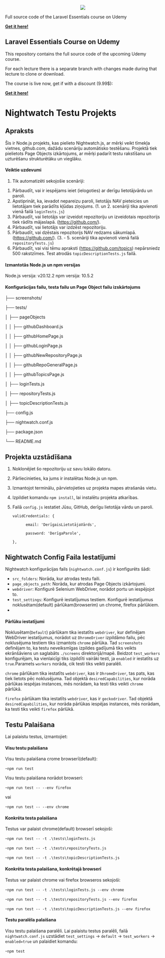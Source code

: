 <p align="center"><img src="https://laravel.com/assets/img/components/logo-laravel.svg"></p>

Full source code of the Laravel Essentials course on Udemy

**[Get it here!](https://www.udemy.com/laravel-beginner-fundamentals/?couponCode=SOURCE_CODE)**

## Laravel Essentials Course on Udemy

This repository contains the full source code of the upcoming Udemy course.

For each lecture there is a separate branch with changes made during that lecture to clone or download.

The course is live now, get if with a discount (9.99\$):

**[Get it here!](https://www.udemy.com/laravel-beginner-fundamentals/?couponCode=SOURCE_CODE)**



# Nightwatch Testu Projekts

## Apraksts
Šis ir Node.js projekts, kas pielieto Nightwatch.js, ar mērķi veikt tīmekļa vietnes, github.com, dažādu scenāriju automātisko testēšanu. Projektā tiek pielietots Page Objects izkārtojums, ar mērķi padarīt testu rakstīšanu un uzturēšanu strukturētāku un vieglāku.

#### Veiktie uzdevumi
1) Tik automatizēti sekojošie scenāriji:
1. Pārbaudīt, vai ir iespējams ieiet (ielogoties) ar derīgu lietotājvārdu un paroli.
2. Apstiprināt, ka, ievadot nepareizu paroli, lietotājs NAV pieteicies un lietotājam
tiek parādīts kļūdas ziņojums.
(1. un 2. scenāriji tika apvienoti vienā failā `loginTests.js`)
3. Pārbaudīt, vai lietotājs var izveidot repozitoriju un izveidotais repozitorijs tiek rādīts
mājaslapā. (https://github.com/).
4. Pārbaudīt, vai lietotājs var izdzēst repozitoriju.
5. Pārbaudīt, vai dzēstais repozitorijs NAV redzams sākumlapā. (https://github.com/).
(3. - 5. scenāriji tika apvienoti vienā failā `repositoryTests.js`)
6. Pārbaudīt, vai visi tēmu apraksti (https://github.com/topics) nepārsniedz 500 rakstzīmes. Test atrodās `topicDescriptionTests.js` failā.

#### Izmantotās Node.js un npm versijas
Node.js versija: v20.12.2
npm versija: 10.5.2

#### Konfigurācijas failu, testa failu un Page Object failu izskārtojums
├── screenshots/

├── tests/

│ ├── pageObjects

│ │ ├── githubDashboard.js

│ │ ├── githubHomePage.js

│ │ ├── githubLoginPage.js

│ │ ├── githubNewRepositoryPage.js

│ │ ├── githubRepoGeneralPage.js

│ │ ├── githubTopicsPage.js

│ ├── loginTests.js

│ ├── repositoryTests.js

│ ├── topicDescriptionTests.js

├── config.js

├── nightwatch.conf.js

├── package.json

└── README.md

## Projekta uzstādīšana
1. Noklonējiet šo repozitoriju uz savu lokālo datoru.
2. Pārliecinieties, ka jums ir instalētas Node.js un npm.
3. Izmantojot terminālu, pārvietojieties uz projekta mapes atrašanās vietu.
4. Izpildiet komandu `npm install`, lai instalētu projekta atkarības.
5. Failā `config.js` iestatiet Jūsu, GitHub, derīgu lietotāja vārdu un paroli.
   
    ```
    validCredentials: {
   
          email: 'DerīgaisLietotājaVārds',
   
          password: 'DerīgaParole',
   
    },
    ```

## Nightwatch Config Faila Iestatījumi
Nightwatch konfigurācijas fails (`nightwatch.conf.js`) ir konfigurēts šādi:

- `src_folders`: Norāda, kur atrodas testu faili.
- `page_objects_path`: Norāda, kur atrodas Page Objects izkārtojumi.
- `webdriver`: Konfigurē Selenium WebDriver, norādot portu un iespējojot to.
- `test_settings`: Konfigurē iestatījumus testiem. Konfigurē iestatījumus noklusētam(default) pārlūkam(browserim) un chrome, firefox pārlūkiem.
- 
#### Pārlūku iestatījumi
Noklusētam(`Default`) pārlūkam tika iestatīts `webdriver`, kur definējam WebDriver iestatījumus, norādot uz `DhromeDriver` izpildāmo failu, pēc noklusējuma testiem tiks izmantots `chrome` pārlūka. Tad `screenshots` definējam to, ka testu neveiksmīgas izpildes gadījumā tiks veikts ekrānšāviens un saglabāts `./screens` direktorijā/mapē. Beidzot `test_workers` konfigurējam, ka vienlaicīgi tiks izpildīti vairāki testi, ja `enabled` ir iestatīts uz `true`.Paramets `workers` norāda, cik testi tiks veikti paralēli.

`chrome` pārlūkam tika iestatīts `webdriver`, kas ir `DhromeDriver`, tas pats, kas tiek lietots pēc noklusējuma. Tad objektā `desiredCapabilities`, kur norāda pārlūkas iespējas instances, mēs norādam, ka testi tiks veikti `chrome` pārlūkā.

`firefox` pārlūkam tika iestatīts `webdriver`, kas ir `geckodriver`. Tad objektā `desiredCapabilities`, kur norāda pārlūkas iespējas instances, mēs norādam, ka testi tiks veikti `firefox` pārlūkā.
                
## Testu Palaišana
Lai palaistu testus, izmantojiet:

#### Visu testu palaišana
Visu testu palaišana crome browserī(default):

-`npm run test`

Visu testu palaišana norādot browseri:

-`npm run test -- --env firefox`

vai

-`npm run test -- --env chrome`

#### Konkrēta testa palaišana
Testus var palaist chrome(default) browserī sekojoši:

-`npm run test -- -t .\tests\loginTests.js`

-`npm run test -- -t .\tests\repositoryTests.js`

-`npm run test -- -t .\tests\topicDescriptionTests.js`

#### Konkrēta testa palaišana, konkrētajā browserī
Testus var palaist chrome vai firefox browseros sekojoši:

-`npm run test -- -t .\tests\loginTests.js --env chrome`

-`npm run test -- -t .\tests\repositoryTests.js --env firefox`

-`npm run test -- -t .\tests\topicDescriptionTests.js --env firefox`

#### Testu paralēla palaišana

Visu testu palaišana paralēli. Lai palaistu testus paralēli, failā `nightwatch.conf.js` uzstādiet `test_settings` -> `default` -> `test_workers` -> `enabled=true` un palaidiet komandu:

-`npm test`
